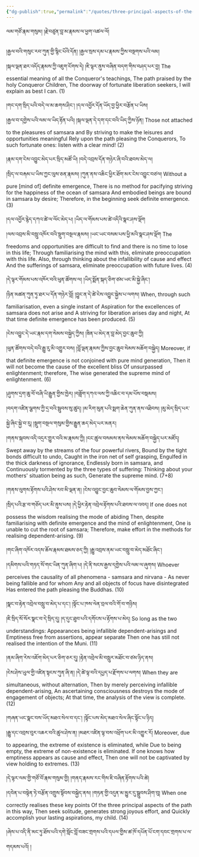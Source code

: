```yaml
---
{"dg-publish":true,"permalink":"/quotes/three-principal-aspects-of-the-path/"}
---
```


ལམ་གཙོ་རྣམ་གསུམ། །རྗེ་བཙུན་བླ་མ་རྣམས་ལ་ཕྱག་འཚལ་ལོ། 

།རྒྱལ་བའི་གསུང་རབ་ཀུན་གྱི་སྙིང་པོའི་དོན། །རྒྱལ་སྲས་དམ་པ་རྣམས་ཀྱིས་བསྔགས་པའི་ལམ། <br>།སྐལ་ལྡན་ཐར་འདོད་རྣམས་ཀྱི་འཇུག་ངོགས་དེ། །ཇི་ལྟར་ནུས་བཞིན་བདག་གིས་བཤད་པར་བྱ། 
The essential meaning of all the Conqueror's teachings,
The path praised by the holy Conqueror Children,
The doorway of fortunate liberation seekers,
I will explain as best I can. (1)

།གང་དག་སྲིད་པའི་བདེ་ལ་མ་ཆགས་ཤིང་། །དལ་འབྱོར་དོན་ཡོད་བྱ་ཕྱིར་བརྩོན་པ་ཡིས། <br>།རྒྱལ་བ་དགྱེས་པའི་ལམ་ལ་ཡིད་རྟོན་པའི། །སྐལ་ལྡན་དེ་དག་དང་བའི་ཡིད་ཀྱིས་ཉོན། 
Those not attached to the pleasures of samsara and
By striving to make the leisures and opportunities meaningful
Rely upon the path pleasing the Conquerors,
To such fortunate ones: listen with a clear mind! (2)

།རྣམ་དག་ངེས་འབྱུང་མེད་པར་སྲིད་མཚོ་ཡི། །བདེ་འབྲས་དོན་གཉེར་ཞི་བའི་ཐབས་མེད་ལ། <br>།སྲིད་ལ་བརྐམ་པ་ཡིས་ཀྱང་ལུས་ཅན་རྣམས། །ཀུན་ནས་འཆིང་ཕྱིར་ཐོག་མར་ངེས་འབྱུང་བཙལ། 
Without a pure [mind of] definite emergence,
There is no method for pacifying striving for the happiness of the ocean of samsara
And embodied beings are bound in samsara by desire;
Therefore, in the beginning seek definite emergence. (3)

།དལ་འབྱོར་རྙེད་དཀའ་ཚེ་ལ་ལོང་མེད་པ། །ཡིད་ལ་གོམས་པས་ཚེ་འདིའི་སྣང་ཤས་ལྡོག <br>།ལས་འབྲས་མི་བསླུ་འཁོར་བའི་སྡུག་བསྔལ་རྣམས། །ཡང་ཡང་བསམ་པས་ཕྱི་མའི་སྣང་ཤས་ལྡོག 
The freedoms and opportunities are difficult to find and there is no time to lose in this life;
Through familiarising the mind with this, eliminate preoccupation with this life.
Also, through thinking about the infallibility of cause and effect
And the sufferings of samsara, eliminate preoccupation with future lives. (4)

།དེ་ལྟར་གོམས་པས་འཁོར་བའི་ཕུན་ཚོགས་ལ། །ཡིད་སྨོན་སྐད་ཅིག་ཙམ་ཡང་མི་སྐྱེ་ཞིང་། <br>།ཉིན་མཚན་ཀུན་ཏུ་ཐར་པ་དོན་གཉེར་བློ། །བྱུང་ན་དེ་ཚེ་ངེས་འབྱུང་སྐྱེས་པ་ལགས། 
When, through such familiarisation, even a single instant of
Aspiration for the excellences of samsara does not arise and
A striving for liberation arises day and night,
At that time definite emergence has been produced. (5)

།ངེས་འབྱུང་དེ་ཡང་རྣམ་དག་སེམས་བསྐྱེད་ཀྱིས། །ཟིན་པ་མེད་ན་བླ་མེད་བྱང་ཆུབ་ཀྱི། <br>།ཕུན་ཚོགས་བདེ་བའི་རྒྱུ་རུ་མི་འགྱུར་བས། །བློ་ལྡན་རྣམས་ཀྱིས་བྱང་ཆུབ་སེམས་མཆོག་བསྐྱེད། 
Moreover, if that definite emergence is not conjoined with pure mind generation,
Then it will not become the cause of the excellent bliss
Of unsurpassed enlightenment; therefore,
The wise generated the supreme mind of enlightenment. (6)

།ཤུགས་དྲག་ཆུ་བོ་བཞི་ཡི་རྒྱུན་གྱིས་ཁྱེར། །བཟློག་དཀའ་ལས་ཀྱི་འཆིང་བ་དམ་པོས་བསྡམས། <br>།བདག་འཛིན་ལྕགས་ཀྱི་དྲ་བའི་སྦུབས་སུ་ཚུད། །མ་རིག་མུན་པའི་སྨག་ཆེན་ཀུན་ནས་འཐིབས།
།མུ་མེད་སྲིད་པར་སྐྱེ་ཞིང་སྐྱེ་བ་རུ། །སྡུག་བསྔལ་གསུམ་གྱིས་རྒྱུན་ཆད་མེད་པར་མནར། <br>།གནས་སྐབས་འདི་འདྲར་གྱུར་བའི་མ་རྣམས་ཀྱི། །ངང་ཚུལ་བསམས་ནས་སེམས་མཆོག་བསྐྱེད་པར་མཛོད། 
Swept away by the streams of the four powerful rivers,
Bound by the tight bonds difficult to undo,
Caught in the iron net of self grasping,
Engulfed in the thick darkness of ignorance,
Endlessly born in samsara, and
Continuously tormented by the three types of suffering:
Thinking about your mothers' situation being as such,
Generate the supreme mind. (7+8)

།གནས་ལུགས་རྟོགས་པའི་ཤེས་རབ་མི་ལྡན་ན། །ངེས་འབྱུང་བྱང་ཆུབ་སེམས་ལ་གོམས་བྱས་ཀྱང་། <br>།སྲིད་པའི་རྩ་བ་གཅོད་པར་མི་ནུས་པས། །དེ་ཕྱིར་རྟེན་འབྲེལ་རྟོགས་པའི་ཐབས་ལ་འབད། 
If one does not possess the wisdom realising the mode of abiding
Then, despite familiarising with definite emergence and the mind of enlightenment,
One is unable to cut the root of samsara;
Therefore, make effort in the methods for realising dependent-arising. (9)

།གང་ཞིག་འཁོར་འདས་ཆོས་རྣམས་ཐམས་ཅད་ཀྱི། །རྒྱུ་འབྲས་ནམ་ཡང་བསླུ་བ་མེད་མཐོང་ཞིང་། <br>།དམིགས་པའི་གཏད་སོ་གང་ཡིན་ཀུན་ཞིག་པ། །དེ་ནི་སངས་རྒྱས་དགྱེས་པའི་ལམ་ལ་ཞུགས། 
Whoever perceives the causality of all phenomena - samsara and nirvana - 
As never being fallible and for whom
Any and all objects of focus have disintegrated
Has entered the path pleasing the Buddhas. (10)

།སྣང་བ་རྟེན་འབྲེལ་བསླུ་བ་མེད་པ་དང་། །སྟོང་པ་ཁས་ལེན་བྲལ་བའི་གོ་བ་གཉིས། <br>།ཇི་སྲིད་སོ་སོར་སྣང་བ་དེ་སྲིད་དུ། །ད་དུང་ཐུབ་པའི་དགོངས་པ་རྟོགས་པ་མེད། 
So long as the two understandings:
Appearances being infallible dependent-arisings and
Emptiness free from assertions, appear separate
Then one has still not realised the intention of the Muni. (11)

།ནམ་ཞིག་རེས་འཇོག་མེད་པར་ཅིག་ཅར་དུ། །རྟེན་འབྲེལ་མི་བསླུར་མཐོང་བ་ཙམ་ཉིད་ནས། <br>།ངེས་ཤེས་ཡུལ་གྱི་འཛིན་སྟངས་ཀུན་ཞི་ན། །དེ་ཚེ་ལྟ་བའི་དཔྱད་པ་རྫོགས་པ་ལགས། 
When they are simultaneous, without alternation,
Then by merely perceiving infallible dependent-arising,
An ascertaining consciousness destroys the mode of engagement of objects;
At that time, the analysis of the view is complete. (12)

།གཞན་ཡང་སྣང་བས་ཡོད་མཐའ་སེལ་བ་དང་། །སྟོང་པས་མེད་མཐའ་སེལ་ཞིང་སྟོང་པ་ཉིད། <br>།རྒྱུ་དང་འབྲས་བུར་འཆར་བའི་ཚུལ་ཤེས་ན། །མཐར་འཛིན་ལྟ་བས་འཕྲོག་པར་མི་འགྱུར་རོ། 
Moreover, due to appearing, the extreme of existence is eliminated, while
Due to being empty, the extreme of non-existence is eliminated.
If one knows how emptiness appears as cause and effect,
Then one will not be captivated by view holding to extremes. (13)

།དེ་ལྟར་ལམ་གྱི་གཙོ་བོ་རྣམ་གསུམ་གྱི། །གནད་རྣམས་རང་གིས་ཇི་བཞིན་རྟོགས་པའི་ཚེ། <br>།དབེན་པ་བསྟེན་ཏེ་བརྩོན་འགྲུས་སྟོབས་བསྐྱེད་ནས། །གཏན་གྱི་འདུན་མ་མྱུར་དུ་སྒྲུབས་ཤིག་བུ། 
When one correctly realises these key points
Of the three principal aspects of the path in this way,
Then seek solitude, generates strong joyous effort, and
Quickly accomplish your lasting aspirations, my child. (14)

།ཞེས་པ་འདི་ནི་མང་ཏུ་ཐོས་པའི་དགེ་སློང་བློ་བཟང་གྲགས་པའི་དཔལ་གྱིས་ཚ་ཁོ་དཔོན་པོ་ངག་དབང་གྲགས་པ་ལ་གདམས་པའོ། །